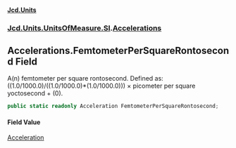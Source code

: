 #### [Jcd.Units](index.md 'index')
### [Jcd.Units.UnitsOfMeasure.SI](Jcd.Units.UnitsOfMeasure.SI.md 'Jcd.Units.UnitsOfMeasure.SI').[Accelerations](Accelerations.md 'Jcd.Units.UnitsOfMeasure.SI.Accelerations')

## Accelerations.FemtometerPerSquareRontosecond Field

A(n) femtometer per square rontosecond. Defined as: ((1.0/1000.0)/((1.0/1000.0)*(1.0/1000.0))) × picometer per square yoctosecond + (0).

```csharp
public static readonly Acceleration FemtometerPerSquareRontosecond;
```

#### Field Value
[Acceleration](Acceleration.md 'Jcd.Units.UnitTypes.Acceleration')